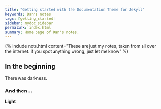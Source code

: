 ```yaml
---
title: "Getting started with the Documentation Theme for Jekyll"
keywords: Dan's notes
tags: [getting_started]
sidebar: mydoc_sidebar
permalink: index.html
summary: Home page of Dan's notes.
---
```


{% include note.html content="These are just my notes, taken from all over the internet. if you spot anything wrong, just let me know" %}

## In the beginning

There was darkness.

### And then...

**Light**
